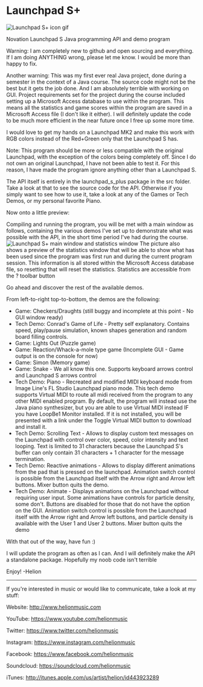 # Launchpad S+

![Launchpad S+ icon gif](http://helionmusic.com/extras/launchpad_s_plus/logo.gif)

Novation Launchpad S Java programming API and demo program


Warning: I am completely new to github and open sourcing and everything. If I am doing ANYTHING wrong, please let me know. I would be more than happy to fix.

Another warning: This was my first ever real Java project, done during a semester in the context of a Java course. The source code might not be the best but it gets the job done. And I am absolutely terrible with working on GUI.
Project requirements set for the project during the course included setting up a Microsoft Access database to use within the program.
This means all the statistics and game scores within the program are saved in a Microsoft Access file (I don't like it either).
I will definitely update the code to be much more efficient in the near future once I free up some more time.


I would love to get my hands on a Launchpad MK2 and make this work with RGB colors instead of the Red+Green only that the Launchpad S has.


Note: This program should be more or less compatible with the original Launchpad, with the exception of the colors being completely off.
Since I do not own an original Launchpad, I have not been able to test it.
For this reason, I have made the program ignore anything other than a Launchpad S.


The API itself is entirely in the launchpad_s_plus package in the src folder. Take a look at that to see the source code for the API. Otherwise if you simply want to see how to use it, take a look at any of the Games or Tech Demos, or my personal favorite Piano.


Now onto a little preview:

Compiling and running the program, you will be met with a main window as follows, containing the various demos I've set up to demonstrate what was possible with the API, in the short time period I've had during the course.
![Launchpad S+ main window and statistics window](http://helionmusic.com/extras/launchpad_s_plus/preview.png)
The picture also shows a preview of the statistics window that will be able to show what has been used since the program was first run and during the current program session.
This information is all stored within the Microsoft Access database file, so resetting that will reset the statistics.
Statistics are accessible from the ? toolbar button

Go ahead and discover the rest of the available demos.

From left-to-right top-to-bottom, the demos are the following:
  * Game: Checkers/Draughts (still buggy and incomplete at this point - No GUI window ready)
  * Tech Demo: Conrad's Game of Life - Pretty self explanatory. Contains speed, play/pause simulation, known shapes generation and random board filling controls.
  * Game: Lights Out (Puzzle game)
  * Game: Reaction/Whack-a-mole type game (Incomplete GUI - Game output is on the console for now)
  * Game: Simon (Memory game)
  * Game: Snake - We all know this one. Supports keyboard arrows control and Launchpad S arrows control
  * Tech Demo: Piano - Recreated and modified MIDI keyboard mode from Image Line's FL Studio Launchpad piano mode. This tech demo supports Virtual MIDI to route all midi received from the program to any other MIDI enabled program. By default, the program will instead use the Java piano synthesizer, but you are able to use Virtual MIDI instead IF you have LoopBe1 Monitor installed. If it is not installed, you will be presented with a link under the Toggle Virtual MIDI button to download and install it.
  * Tech Demo: Scrolling Text - Allows to display custom text messages on the Launchpad with control over color, speed, color intensity and text looping. Text is limited to 31 characters because the Launchpad S's buffer can only contain 31 characters + 1 character for the message termination.
  * Tech Demo: Reactive animations - Allows to display different animations from the pad that is pressed on the launchpad. Animation switch control is possible from the Launchpad itself with the Arrow right and Arrow left buttons. Mixer button quits the demo.
  * Tech Demo: Animate - Displays animations on the Launchpad without requiring user input. Some animations have controls for particle density, some don't. Buttons are disabled for those that do not have the option on the GUI. Animation switch control is possible from the Launchpad itself with the Arrow right and Arrow left buttons, and particle density is available with the User 1 and User 2 buttons. Mixer button quits the demo


With that out of the way, have fun :)

I will update the program as often as I can. And I will definitely make the API a standalone package. Hopefully my noob code isn't terrible



Enjoy!
-Helion

___________________________

If you're interested in music or would like to communicate, take a look at my stuff:

Website: http://www.helionmusic.com

YouTube: https://www.youtube.com/helionmusic

Twitter: https://www.twitter.com/helionmusic

Instagram: https://www.instagram.com/helionmusic

Facebook: https://www.facebook.com/helionmusic

Soundcloud: https://soundcloud.com/helionmusic

iTunes: http://itunes.apple.com/us/artist/helion/id443923289
